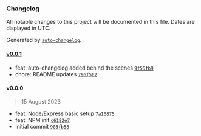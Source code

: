 ### Changelog

All notable changes to this project will be documented in this file. Dates are displayed in UTC.

Generated by [`auto-changelog`](https://github.com/CookPete/auto-changelog).

#### [v0.0.1](https://github.com/anth-volk/travelspark/compare/v0.0.0...v0.0.1)

- feat: auto-changelog added behind the scenes [`9f55fb9`](https://github.com/anth-volk/travelspark/commit/9f55fb908ffdd1412248008f23dd6b993e555af7)
- chore: README updates [`796f562`](https://github.com/anth-volk/travelspark/commit/796f562a2fbd43215b32efc111e1acfb9a9a2d54)

#### v0.0.0

> 15 August 2023

- feat: Node/Express basic setup [`7a16875`](https://github.com/anth-volk/travelspark/commit/7a1687546b321ff8e7152794df45f4fed9689448)
- feat: NPM init [`c6182e7`](https://github.com/anth-volk/travelspark/commit/c6182e7fcb197db917562e5b0d43135e6b90dbaf)
- Initial commit [`903fb58`](https://github.com/anth-volk/travelspark/commit/903fb58e6bae16bdec0a3c9f67caa95e60071ebc)
